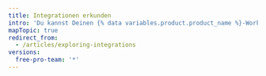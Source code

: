 ```yaml
---
title: Integrationen erkunden
intro: 'Du kannst Deinen {% data variables.product.product_name %}-Workflow mit den Tools und Diensten der {% data variables.product.product_name %}-Community anpassen und erweitern.'
mapTopic: true
redirect_from:
  - /articles/exploring-integrations
versions:
  free-pro-team: '*'
---
```



